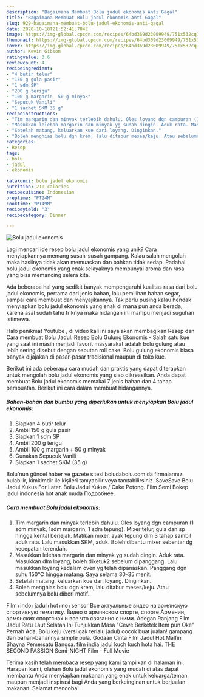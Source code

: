 ```yaml
---
description: "Bagaimana Membuat Bolu jadul ekonomis Anti Gagal"
title: "Bagaimana Membuat Bolu jadul ekonomis Anti Gagal"
slug: 929-bagaimana-membuat-bolu-jadul-ekonomis-anti-gagal
date: 2020-10-18T21:52:41.784Z
image: https://img-global.cpcdn.com/recipes/64bd369d23009949/751x532cq70/bolu-jadul-ekonomis-foto-resep-utama.jpg
thumbnail: https://img-global.cpcdn.com/recipes/64bd369d23009949/751x532cq70/bolu-jadul-ekonomis-foto-resep-utama.jpg
cover: https://img-global.cpcdn.com/recipes/64bd369d23009949/751x532cq70/bolu-jadul-ekonomis-foto-resep-utama.jpg
author: Kevin Gibson
ratingvalue: 3.6
reviewcount: 4
recipeingredient:
- "4 butir telur"
- "150 g gula pasir"
- "1 sdm SP"
- "200 g terigu"
- "100 g margarin  50 g minyak"
- "Sepucuk Vanili"
- "1 sachet SKM 35 g"
recipeinstructions:
- "Tim margarin dan minyak terlebih dahulu. Oles loyang dgn campuran (1 sdm minyak, 1sdm margarin, 1 sdm tepung). Mixer telur, gula dan sp hingga kental berjejak. Matikan mixer, ayak tepung dlm 3 tahap sambil aduk rata. Lalu masukkan SKM, aduk. Boleh dibantu mixer sebentar dg kecepatan terendah."
- "Masukkan lelehan margarin dan minyak yg sudah dingin. Aduk rata. Masukkan dlm loyang, boleh diketuk2 sebelum dipanggang. Lalu masukkan loyang kedalam oven yg telah dipanaskan. Panggang dgn suhu 150°C hingga matang. Saya selama 30-35 menit."
- "Setelah matang, keluarkan kue dari loyang. Dinginkan."
- "Boleh menghias bolu dgn krem, lalu ditabur meses/keju. Atau sebelumnya bolu diberi motif."
categories:
- Resep
tags:
- bolu
- jadul
- ekonomis

katakunci: bolu jadul ekonomis 
nutrition: 210 calories
recipecuisine: Indonesian
preptime: "PT24M"
cooktime: "PT49M"
recipeyield: "3"
recipecategory: Dinner

---
```



![Bolu jadul ekonomis](https://img-global.cpcdn.com/recipes/64bd369d23009949/751x532cq70/bolu-jadul-ekonomis-foto-resep-utama.jpg)

Lagi mencari ide resep bolu jadul ekonomis yang unik? Cara menyiapkannya memang susah-susah gampang. Kalau salah mengolah maka hasilnya tidak akan memuaskan dan bahkan tidak sedap. Padahal bolu jadul ekonomis yang enak selayaknya mempunyai aroma dan rasa yang bisa memancing selera kita.

Ada beberapa hal yang sedikit banyak mempengaruhi kualitas rasa dari bolu jadul ekonomis, pertama dari jenis bahan, lalu pemilihan bahan segar, sampai cara membuat dan menyajikannya. Tak perlu pusing kalau hendak menyiapkan bolu jadul ekonomis yang enak di mana pun anda berada, karena asal sudah tahu triknya maka hidangan ini mampu menjadi suguhan istimewa.

Halo penikmat Youtube , di video kali ini saya akan membagikan Resep dan Cara membuat Bolu Jadul. Resep Bolu Gulung Ekonomis - Salah satu kue yang saat ini masih menjadi favorit masyarakat adalah bolu gulung atau lebih sering disebut dengan sebutan roll cake. Bolu gulung ekonomis biasa banyak dijajakan di pasar-pasar tradisional maupun di toko kue.


Berikut ini ada beberapa cara mudah dan praktis yang dapat diterapkan untuk mengolah bolu jadul ekonomis yang siap dikreasikan. Anda dapat membuat Bolu jadul ekonomis memakai 7 jenis bahan dan 4 tahap pembuatan. Berikut ini cara dalam membuat hidangannya.

<!--inarticleads1-->

##### Bahan-bahan dan bumbu yang diperlukan untuk menyiapkan Bolu jadul ekonomis:

1. Siapkan 4 butir telur
1. Ambil 150 g gula pasir
1. Siapkan 1 sdm SP
1. Ambil 200 g terigu
1. Ambil 100 g margarin + 50 g minyak
1. Gunakan Sepucuk Vanili
1. Siapkan 1 sachet SKM (35 g)


Bolu&#39;nun güncel haber ve gazete sitesi boludabolu.com da firmalarınızı bulabilir, kimkimdir ile kişileri tanıyabilir veya tanıtabilirsiniz. SaveSave Bolu Jadul Kukus For Later. Bolu Jadul Kukus / Cake Potong. Film Semi Bokep jadul indonesia hot anak muda Подробнее. 

<!--inarticleads2-->

##### Cara membuat Bolu jadul ekonomis:

1. Tim margarin dan minyak terlebih dahulu. Oles loyang dgn campuran (1 sdm minyak, 1sdm margarin, 1 sdm tepung). Mixer telur, gula dan sp hingga kental berjejak. Matikan mixer, ayak tepung dlm 3 tahap sambil aduk rata. Lalu masukkan SKM, aduk. Boleh dibantu mixer sebentar dg kecepatan terendah.
1. Masukkan lelehan margarin dan minyak yg sudah dingin. Aduk rata. Masukkan dlm loyang, boleh diketuk2 sebelum dipanggang. Lalu masukkan loyang kedalam oven yg telah dipanaskan. Panggang dgn suhu 150°C hingga matang. Saya selama 30-35 menit.
1. Setelah matang, keluarkan kue dari loyang. Dinginkan.
1. Boleh menghias bolu dgn krem, lalu ditabur meses/keju. Atau sebelumnya bolu diberi motif.


Film+indo+jadul+hot+no+sensor Все актуальные видео на армянскую спортивную тематику. Видео о армянском спорте, спорте Армении, армянских спортснах и все что связанно с ними. Adegan Ranjang Film Jadul Ratu Laut Selatan Ini Tunjukkan Masa &#34;Cewe Berketek Item pun Oke&#34; Pernah Ada. Bolu keju (versi gak terlalu jadul) cocok buat jualan! gampang dan bahan-bahannya simple pula. Godaan Cinta Film Jadul Hot Malfin Shayna Pemersatu Bangsa. film india jadul kuch kuch hota hai. THE SECOND PASSION Semi-NIGHT Film - Full Movie 

Terima kasih telah membaca resep yang kami tampilkan di halaman ini. Harapan kami, olahan Bolu jadul ekonomis yang mudah di atas dapat membantu Anda menyiapkan makanan yang enak untuk keluarga/teman maupun menjadi inspirasi bagi Anda yang berkeinginan untuk berjualan makanan. Selamat mencoba!
